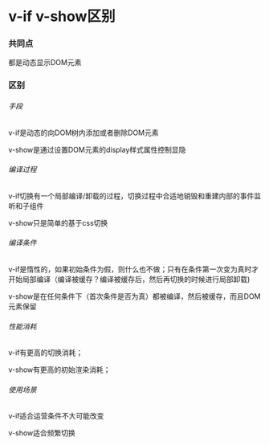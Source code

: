 # v-if v-show区别

### 共同点

都是动态显示DOM元素

### 区别

###### 手段

v-if是动态的向DOM树内添加或者删除DOM元素 

v-show是通过设置DOM元素的display样式属性控制显隐

###### 编译过程

v-if切换有一个局部编译/卸载的过程，切换过程中合适地销毁和重建内部的事件监听和子组件
 
v-show只是简单的基于css切换 

###### 编译条件

v-if是惰性的，如果初始条件为假，则什么也不做；只有在条件第一次变为真时才开始局部编译（编译被缓存？编译被缓存后，然后再切换的时候进行局部卸载)
 
v-show是在任何条件下（首次条件是否为真）都被编译，然后被缓存，而且DOM元素保留 

###### 性能消耗

v-if有更高的切换消耗；
 
v-show有更高的初始渲染消耗； 

###### 使用场景

v-if适合运营条件不大可能改变

v-show适合频繁切换